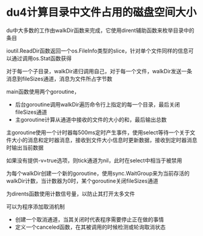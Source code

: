# du4计算目录中文件占用的磁盘空间大小

du中大多数的工作由walkDir函数来完成，它使用dirent辅助函数来枚举目录中的条目

ioutil.ReadDir函数返回一个os.FileInfo类型的slice，针对单个文件同样的信息可以通过调用os.Stat函数获得

对于每一个子目录，walkDir递归调用自己，对于每一个文件，walkDir发送一条消息到fileSizes通道，消息为文件所占字节数

main函数使用两个goroutine，
- 后台goroutine调用walkDir遍历命令行上指定的每一个目录，最后关闭fileSizes通道
- 主goroutine计算从通道中接收的文件的大小的和，最后输出总数

主goroutine使用一个计时器每500ms定时产生事件，使用select等待一个关于文件大小的消息和定时器消息，接收到文件大小信息时更新数据，接收到定时器消息时输出当前数据

如果没有提供-v=true选项，则tick通道为nil，此时在select中相当于被禁用

为每个walkDir创建一个新的goroutine，使用sync.WaitGroup来为当前存活的walkDir计数，当计数器为0时，某个goroutine关闭fileSizes通道

为dirents函数使用计数信号量，以防止其打开太多文件

可以为程序添加取消机制
  - 创建一个取消通道，当其关闭时代表程序需要停止正在做的事情
  - 定义一个canceled函数，在其被调用的时候检测或轮询取消状态
